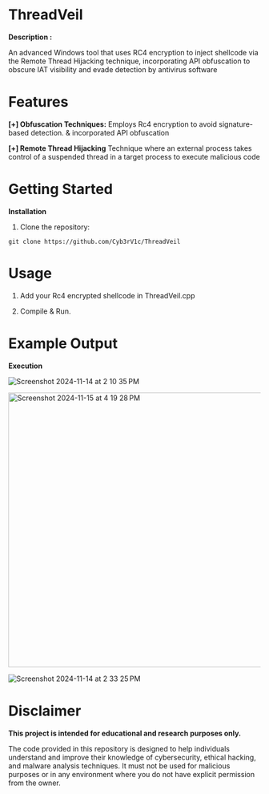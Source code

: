 # ThreadVeil


**Description :**

An advanced Windows tool that uses RC4 encryption to inject shellcode via the Remote Thread Hijacking technique, incorporating API obfuscation to obscure IAT visibility and evade detection by antivirus software


# Features

**[+] Obfuscation Techniques:** Employs Rc4 encryption to avoid signature-based detection. & incorporated API obfuscation 

**[+] Remote Thread Hijacking** Technique where an external process takes control of a suspended thread in a target process to execute malicious code


# Getting Started

**Installation**


1. Clone the repository:
```
git clone https://github.com/Cyb3rV1c/ThreadVeil
```


# Usage

1. Add your Rc4 encrypted shellcode in ThreadVeil.cpp 

2. Compile & Run.


# Example Output

**Execution** 

![Screenshot 2024-11-14 at 2 10 35 PM](https://github.com/user-attachments/assets/0a30f138-8503-4a00-b391-9cfe93b78d5e)

<img width="548" alt="Screenshot 2024-11-15 at 4 19 28 PM" src="https://github.com/user-attachments/assets/face303f-6d6c-44a9-ac4a-4767d67d71eb">



![Screenshot 2024-11-14 at 2 33 25 PM](https://github.com/user-attachments/assets/a2d8804b-7022-481f-a53b-66426be29381)




# Disclaimer
**This project is intended for educational and research purposes only.**

The code provided in this repository is designed to help individuals understand and improve their knowledge of cybersecurity, ethical hacking, and malware analysis techniques. It must not be used for malicious purposes or in any environment where you do not have explicit permission from the owner.
